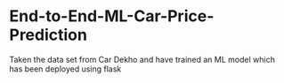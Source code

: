 # End-to-End-ML-Car-Price-Prediction
Taken the data set from Car Dekho and have trained an ML model which has been deployed using flask
